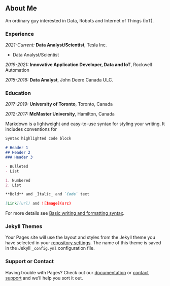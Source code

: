 ## About Me

An ordinary guy interested in Data, Robots and Internet of Things (IoT).

### Experience
_2021-Current:_
**Data Analyst/Scientist**, Tesla Inc. 
- Data Analyst/Scientist

_2019-2021:_
**Innovative Application Developer, Data and IoT**, Rockwell Automation 

_2015-2016:_ **Data Analyst**, John Deere Canada ULC. 

### Education

_2017-2019:_ **University of Toronto**, Toronto, Canada 

_2012-2017:_ **McMaster University**, Hamilton, Canada 

Markdown is a lightweight and easy-to-use syntax for styling your writing. It includes conventions for

```markdown
Syntax highlighted code block

# Header 1
## Header 2
### Header 3

- Bulleted
- List

1. Numbered
2. List

**Bold** and _Italic_ and `Code` text

[Link](url) and ![Image](src)
```

For more details see [Basic writing and formatting syntax](https://docs.github.com/en/github/writing-on-github/getting-started-with-writing-and-formatting-on-github/basic-writing-and-formatting-syntax).

### Jekyll Themes

Your Pages site will use the layout and styles from the Jekyll theme you have selected in your [repository settings](https://github.com/VCL1004/VCL1004.github.io/settings/pages). The name of this theme is saved in the Jekyll `_config.yml` configuration file.

### Support or Contact

Having trouble with Pages? Check out our [documentation](https://docs.github.com/categories/github-pages-basics/) or [contact support](https://support.github.com/contact) and we’ll help you sort it out.
